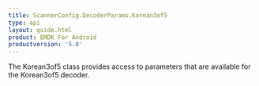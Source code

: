 ```yaml
---
title: ScannerConfig.DecoderParams.Korean3of5
type: api
layout: guide.html
product: EMDK For Android
productversion: '5.0'
---
```



The Korean3of5 class provides access to parameters that are
 available for the Korean3of5 decoder.


